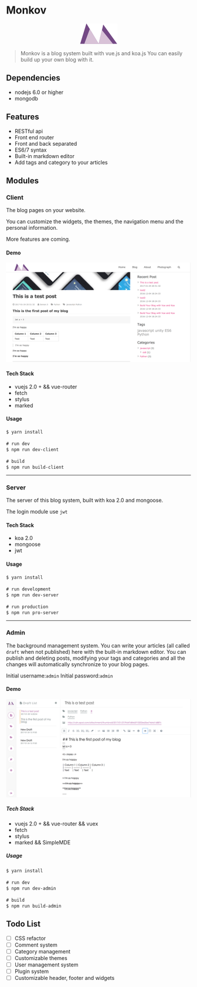 # Monkov

<center>
  <img src="./intro_src/logo.png" alt="">
</center>

> Monkov is a blog system built with vue.js and koa.js You can easily build up your own blog with it.

## Dependencies

- nodejs 6.0 or higher
- mongodb

## Features

- RESTful api
- Front end router
- Front and back separated
- ES6/7 syntax
- Built-in markdown editor
- Add tags and category to your articles

## Modules

### Client

The blog pages on your website.

You can customize the widgets, the themes, the navigation menu and the personal information.

More features are coming.

#### Demo

![](intro_src/client.png)

#### Tech Stack

- vuejs 2.0 + && vue-router
- fetch
- stylus
- marked

#### Usage

```shell
$ yarn install

# run dev
$ npm run dev-client

# build
$ npm run build-client
```

--------------------------------------------------------------------------------

### Server

The server of this blog system, built with koa 2.0 and mongoose.

The login module use `jwt`

#### Tech Stack

- koa 2.0
- mongoose
- jwt

#### Usage

```shell
$ yarn install

# run development
$ npm run dev-server

# run production
$ npm run pro-server
```

--------------------------------------------------------------------------------

### Admin

The background management system. You can write your articles (all called `draft` when not published) here with the built-in markdown editor. You can publish and deleting posts, modifying your tags and categories and all the changes will automatically synchronize to your blog pages.

Initial username:`admin` Initial password:`admin`

#### Demo

![](./intro_src/admin.png)

##### Tech Stack

- vuejs 2.0 + && vue-router && vuex
- fetch
- stylus
- marked && SimpleMDE

##### Usage

```shell
$ yarn install

# run dev
$ npm run dev-admin

# build
$ npm run build-admin
```

## Todo List

- [ ] CSS refactor
- [ ] Comment system
- [ ] Category management
- [ ] Customizable themes
- [ ] User management system
- [ ] Plugin system
- [ ] Customizable header, footer and widgets
